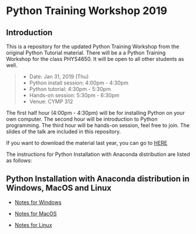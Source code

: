 # Python Training Workshop 2019

## Introduction
This is a repository for the updated Python Training Workshop from the original Python Tutorial material.
There will be a a Python Training Workshop for the class PHYS4650. It will be open to all other students as well.

> * Date: Jan 31, 2019 (Thu)
> * Python install session: 4:00pm - 4:30pm
> * Python tutorial: 4:30pm - 5:30pm
> * Hands-on session: 5:30pm - 6:30pm
> * Venue: CYMP 312

The first half hour (4:00pm - 4:30pm) will be for installing Python on your own computer.
The second hour will be introduction to Python programming.
The third hour will be hands-on session, feel free to join.
The slides of the talk are included in this repository.

If you want to download the material last year, you can go to
[HERE](https://github.com/ryan-leung/PHYS4650_Python_Tutorial/tree/Feb2017)

The instructions for Python Installation with Anaconda distribution are listed as follows:

## Python Installation with Anaconda distribution in Windows, MacOS and Linux

* [Notes for Windows](./installing-on-windows)

* [Notes for MacOS](./installing-on-macos)

* [Notes for Linux](./installing-on-linux)
